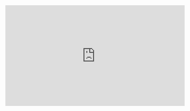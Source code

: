 
<div class="videoWrapper">
<iframe width="560" height="315" src="https://www.youtube.com/embed/QpDn4-Na5co" frameborder="0" allow="accelerometer; autoplay; clipboard-write; encrypted-media; gyroscope; picture-in-picture" allowfullscreen></iframe></div>

